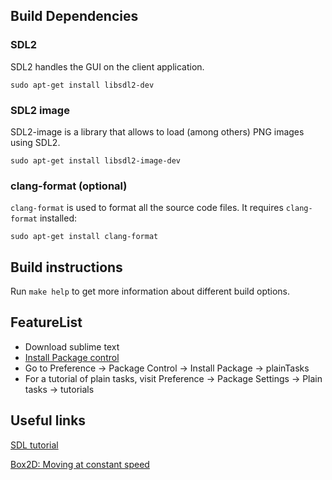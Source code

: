## Build Dependencies

### SDL2

SDL2 handles the GUI on the client application.

    sudo apt-get install libsdl2-dev


### SDL2 image

SDL2-image is a library that allows to load (among others) PNG images using SDL2.

    sudo apt-get install libsdl2-image-dev


### clang-format (optional)

`clang-format` is used to format all the source code files. It requires `clang-format` installed:

    sudo apt-get install clang-format


## Build instructions

Run `make help` to get more information about different build options.

## FeatureList

* Download sublime text
* [Install Package control](https://packagecontrol.io/installation#st2)
* Go to Preference -> Package Control -> Install Package -> plainTasks
* For a tutorial of plain tasks, visit Preference -> Package Settings -> Plain tasks -> tutorials

## Useful links

[SDL tutorial](http://lazyfoo.net/tutorials/SDL/)

[Box2D: Moving at constant speed](http://www.iforce2d.net/b2dtut/constant-speed)
